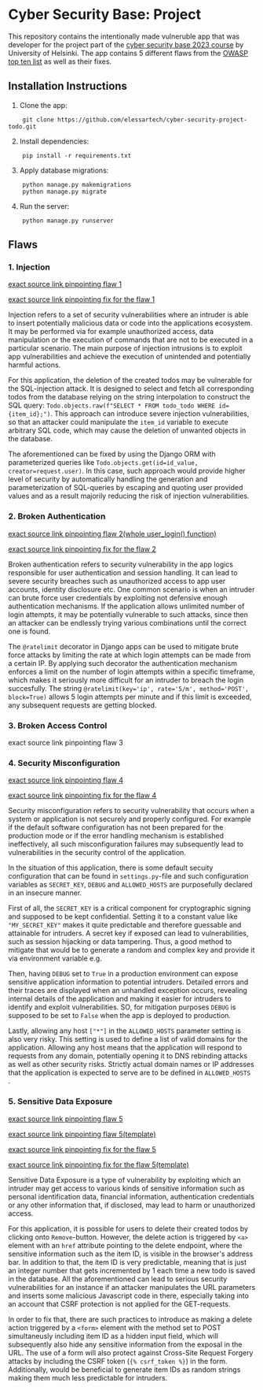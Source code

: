 # Cyber Security Base: Project

This repository contains the intentionally made vulneruble app that was developer for the project part of the [cyber security base 2023 course](https://cybersecuritybase.mooc.fi/module-3.1) by University of Helsinki. The app contains 5 different flaws from the [OWASP top ten list](https://owasp.org/www-project-top-ten/) as well as their fixes.

## Installation Instructions

1. Clone the app:

```
    git clone https://github.com/elessartech/cyber-security-project-todo.git
```

2. Install dependencies:
```
    pip install -r requirements.txt
```

3. Apply database migrations:
```
    python manage.py makemigrations
    python manage.py migrate
```

4. Run the server:
```
    python manage.py runserver
```

## Flaws

### 1. Injection

[exact source link pinpointing flaw 1](https://github.com/elessartech/cyber-security-project-todo/blob/main/todo/views.py#L34)

[exact source link pinpointing fix for the flaw 1](https://github.com/elessartech/cyber-security-project-todo/blob/main/todo/views.py#L31)

Injection refers to a set of security vulnerabilities where an intruder is able to insert potentially malicious data or code into the applications ecosystem. It may be performed via for example unauthorized access, data manipulation or the execution of commands that are not to be executed in a particular scenario. The main purpose of injection intrusions is to exploit app vulnerabilities and achieve the execution of unintended and potentially harmful actions.

For this application, the deletion of the created todos may be vulnerable for the SQL-injection attack. It is designed to select and fetch all corresponding todos from the database relying on the string interpolation to construct the SQL query: `Todo.objects.raw(f"SELECT * FROM todo_todo WHERE id={item_id};")`. This approach can introduce severe injection vulnerabilities, so that an attacker could manipulate the `item_id` variable to execute arbitrary SQL code, which may cause the deletion of unwanted objects in the database.

The aforementioned can be fixed by using the Django ORM with parameterized queries like `Todo.objects.get(id=id_value, creator=request.user)`. In this case, such approach would provide higher level of security by automatically handling the generation and parameterization of SQL-queries by escaping and quoting user provided values and as a result majorily reducing the risk of injection vulnerabilities.

### 2. Broken Authentication

[exact source link pinpointing flaw 2(whole user_login() function)](https://github.com/elessartech/cyber-security-project-todo/blob/main/todo/views.py#L53)

[exact source link pinpointing fix for the flaw 2](https://github.com/elessartech/cyber-security-project-todo/blob/main/todo/views.py#L52)

Broken authentication refers to security vulnerability in the app logics responsible for user authentication and session handling. It can lead to severe security breaches such as unauthorized access to app user accounts, identity disclosure etc. One common scenario is when an intruder can brute force user credentials by exploiting not defensive enough authentication mechanisms. If the application allows unlimited number of login attempts, it may be potentially vulnerable to such attacks, since then an attacker can be endlessly trying various combinations until the correct one is found.

The `@ratelimit` decorator in Django apps can be used to mitigate brute force attacks by limiting the rate at which login attempts can be made from a certain IP. By applying such decorator the authentication mechanism enforces a limit on the number of login attempts within a specific timeframe, which makes it seriously more difficult for an intruder to breach the login succesfully. The string `@ratelimit(key='ip', rate='5/m', method='POST', block=True)` allows 5 login attempts per minute and if this limit is exceeded, any subsequent requests are getting blocked. 

### 3. Broken Access Control

exact source link pinpointing flaw 3

### 4. Security Misconfiguration

[exact source link pinpointing flaw 4](https://github.com/elessartech/cyber-security-project-todo/blob/main/cybersecurityprojecttodo/settings.py#L23)

[exact source link pinpointing fix for the flaw 4](https://github.com/elessartech/cyber-security-project-todo/blob/main/cybersecurityprojecttodo/settings.py#L19)

Security misconfiguration refers to security vulnerability that occurs when a system or application is not securely and properly configured. For example if the default software configuration has not been prepared for the production mode or if the error handling mechanism is established ineffectively, all such misconfiguration failures may subsequently lead to vulnerabilities in the security control of the application. 

In the situation of this application, there is some default secuity configuration that can be found in `settings.py`-file and such configuration variables as `SECRET_KEY`, `DEBUG` and `ALLOWED_HOSTS` are purposefully declared in an insecure manner. 

First of all, the `SECRET_KEY` is a critical component for cryptographic signing and supposed to be kept confidential. Setting it to a constant value like `"MY_SECRET_KEY"` makes it quite predictable and therefore guessable and attainable for intruders. A secret key if exposed can lead to vulnerabilities, such as session hijacking or data tampering. Thus, a good method to mitigate that would be to generate a random and complex key and provide it via environment variable e.g.

Then, having `DEBUG` set to `True` in a production environment can expose sensitive application information to potential intruders. Detailed errors and their traces are displayed when an unhandled exception occurs, revealing internal details of the application and making it easier for intruders to identify and exploit vulnerabilities. SO, for mitigation purposes `DEBUG` is supposed to be set to `False` when the app is deployed to production. 

Lastly, allowing any host `["*"]` in the `ALLOWED_HOSTS` parameter setting is also very risky. This setting is used to define a list of valid domains for the application. Allowing any host means that the application will respond to requests from any domain, potentially opening it to DNS rebinding attacks as well as other security risks. Strictly actual domain names or IP addresses that the application is expected to serve are to be defined in `ALLOWED_HOSTS `.

### 5. Sensitive Data Exposure

[exact source link pinpointing flaw 5](https://github.com/elessartech/cyber-security-project-todo/blob/main/todo/views.py#L34)

[exact source link pinpointing flaw 5(template)](https://github.com/elessartech/cyber-security-project-todo/blob/main/todo/templates/index.html#L15)

[exact source link pinpointing fix for the flaw 5](https://github.com/elessartech/cyber-security-project-todo/blob/main/todo/views.py#L29)

[exact source link pinpointing fix for the flaw 5(template)](https://github.com/elessartech/cyber-security-project-todo/blob/main/todo/templates/index.html#L16)

Sensitive Data Exposure is a type of vulnerability by exploiting which an intruder may get access to various kinds of sensitive information such as personal identification data, financial information, authentication credentials or any other information that, if disclosed, may lead to harm or unauthorized access.

For this application, it is possible for users to delete their created todos by clicking onto `Remove`-button. However, the delete action is triggered by `<a>` element with an `href` attribute pointing to the delete endpoint, where the sensitive information such as the item ID, is visible in the browser's address bar. In addition to that, the item ID is very predictable, meaning that is just an integer number that gets incremented by 1 each time a new todo is saved in the database. All the aforementioned can lead to serious security vulnerabilities for an instance if an attacker manipulates the URL parameters and inserts some malicious Javascript code in there, especially taking into an account that CSRF protection is not applied for the GET-requests.

In order to fix that, there are such practices to introduce as making a delete action triggered by a `<form>` element with the method set to POST simultaneusly including item ID as a hidden input field, which will subsequently also hide any sensitive information from the exposal in the URL. The use of a form will also protect against Cross-Site Request Forgery attacks by including the CSRF token (`{% csrf_token %}`) in the form. Additionally, would be beneficial to generate item IDs as random strings making them much less predictable for intruders.

